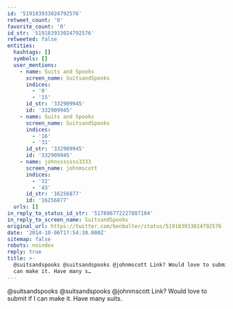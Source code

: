 ```yaml
---
id: '519183933024792576'
retweet_count: '0'
favorite_count: '0'
id_str: '519183933024792576'
retweeted: false
entities:
  hashtags: []
  symbols: []
  user_mentions:
    - name: Suits and Spooks
      screen_name: SuitsandSpooks
      indices:
        - '0'
        - '15'
      id_str: '332909945'
      id: '332909945'
    - name: Suits and Spooks
      screen_name: SuitsandSpooks
      indices:
        - '16'
        - '31'
      id_str: '332909945'
      id: '332909945'
    - name: johnsssssss3333
      screen_name: johnmscott
      indices:
        - '32'
        - '43'
      id_str: '16256877'
      id: '16256877'
  urls: []
in_reply_to_status_id_str: '517696772227887104'
in_reply_to_screen_name: SuitsandSpooks
original_url: https://twitter.com/benbalter/status/519183933024792576
date: '2014-10-06T17:54:30.000Z'
sitemap: false
robots: noindex
reply: true
title: >-
  @suitsandspooks @suitsandspooks @johnmscott Link? Would love to submit if I
  can make it. Have many s…
---
```


@suitsandspooks @suitsandspooks @johnmscott Link? Would love to submit if I can make it. Have many suits.